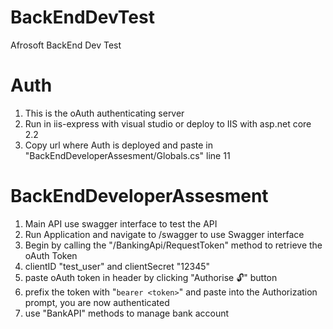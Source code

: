 # BackEndDevTest
Afrosoft BackEnd Dev Test


# Auth
1. This is the oAuth authenticating server
2. Run in iis-express with visual studio or deploy to IIS with asp.net core 2.2
3. Copy url where Auth is deployed and paste in "BackEndDeveloperAssesment/Globals.cs" line 11

# BackEndDeveloperAssesment
1. Main API use swagger interface to test the API
2. Run Application and navigate to /swagger to use Swagger interface
3. Begin by calling the "/BankingApi​/RequestToken" method to retrieve the oAuth Token
4. clientID "test_user" and clientSecret "12345"
5. paste oAuth token in header by clicking "Authorise 🔓" button
6. prefix the token with "`bearer <token>`" and paste into the Authorization prompt, you are now authenticated
7. use "BankAPI" methods to manage bank account
